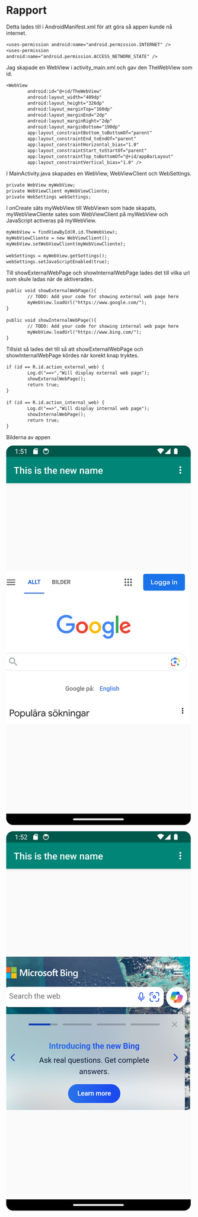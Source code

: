 
# Rapport

Detta lades till i AndroidManifest.xml för att göra så appen kunde nå internet.
```
<uses-permission android:name="android.permission.INTERNET" />
<uses-permission android:name="android.permission.ACCESS_NETWORK_STATE" />
```

Jag skapade en WebView i activity_main.xml och gav den TheWebView som id.
```
<WebView
        android:id="@+id/TheWebView"
        android:layout_width="409dp"
        android:layout_height="326dp"
        android:layout_marginTop="160dp"
        android:layout_marginEnd="2dp"
        android:layout_marginRight="2dp"
        android:layout_marginBottom="190dp"
        app:layout_constraintBottom_toBottomOf="parent"
        app:layout_constraintEnd_toEndOf="parent"
        app:layout_constraintHorizontal_bias="1.0"
        app:layout_constraintStart_toStartOf="parent"
        app:layout_constraintTop_toBottomOf="@+id/appBarLayout"
        app:layout_constraintVertical_bias="1.0" />
```

I MainActivity.java skapades en WebView, WebViewClient och WebSettings.
```
private WebView myWebView;
private WebViewClient myWebViewCliente;
private WebSettings webSettings; 
```

I onCreate säts myWebView till WebViewn som hade skapats, myWebViewCliente sates som WebViewClient på myWebView 
och JavaScript activeras på myWebView. 
```
myWebView = findViewById(R.id.TheWebView);
myWebViewCliente = new WebViewClient();
myWebView.setWebViewClient(myWebViewCliente);

webSettings = myWebView.getSettings();
webSettings.setJavaScriptEnabled(true);
```

Till showExternalWebPage och showInternalWebPage lades det till vilka url som skule ladas när de aktiverades.
```
public void showExternalWebPage(){
        // TODO: Add your code for showing external web page here
        myWebView.loadUrl("https://www.google.com/");
}

public void showInternalWebPage(){
        // TODO: Add your code for showing internal web page here
        myWebView.loadUrl("https://www.bing.com/");
}
```

Tillsist så lades det till så att showExternalWebPage och showInternalWebPage kördes när korekt knap tryktes.
```
if (id == R.id.action_external_web) {
        Log.d("==>","Will display external web page");
        showExternalWebPage();
        return true;
}

if (id == R.id.action_internal_web) {
        Log.d("==>","Will display internal web page");
        showInternalWebPage();
        return true;
}
```
Bilderna av appen

![](ExternalWebPage.png)

![](InternalWebPage.png)